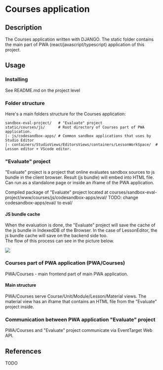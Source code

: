 # Courses application

## Description

The Courses application written with DJANGO. 
The static folder contains the main part of PWA (react/javascript/typescript) application of this project.

## Usage

### Installing

See README.md on the project level

### Folder structure

Here's a main folders structure for the Courses application:

```
sandbox-eval-project/   # "Evaluate" project
static/courses/js/      # Root directory of Courses part of PWA application.
|- js/codesandbox-apps/ # Common sandbox applications that uses by Studio Editor 
|- containers/StudioViews/EditorsViews/containers/LessonWorkSpace/  # Lesson editor + VScode editor.
```

### "Evaluate" project

"Evaluate" project is a project that online evaluates sandbox sources to js bundle in the client browser.
Result (js bundle) will embed into HTML file. Can run as a standalone page or inside an iframe of the PWA application. 

Compiled package of "Evaluate" project located at
courses/sandbox-eval-project/www/courses/js/codesandbox-apps/eval/
TODO: change codesandbox-apps/eval/ to eval/    

#### JS bundle cache

When the evaluation is done, the "Evaluate" project will save the cache of the js bundle in IndexedDB of the Browser.
In the case of LessonEditor, the js bundle cache will save on the backend side too.    
The flow of this process can see in the picture below. 

![](https://raw.githubusercontent.com/studyhub-co/physics-is-beautiful/courses/courses/docs/sandbox_cache_logic.png)


### Courses part of PWA application (PWA/Courses)

PWA/Courses - main frontend part of main PWA application. 

#### Main structure

PWA/Courses serve Course/Unit/Module/Lesson/Material views.
The material view has an iframe that contains an HTML file from the "Evaluate" project inside.
    
### Communication between PWA application "Evaluate" project

PWA/Courses and "Evaluate" project communicate via EventTarget Web API.


## References

TODO